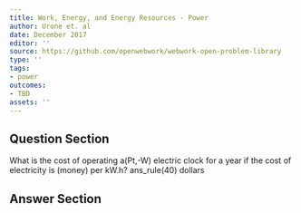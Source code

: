 ```yaml
---
title: Work, Energy, and Energy Resources - Power
author: Urone et. al
date: December 2017
editor: ''
source: https://github.com/openwebwork/webwork-open-problem-library
type: ''
tags:
- power
outcomes:
- TBD
assets: ''
---
```


## Question Section 

What is the cost of operating a(Pt,-W) electric clock for a year if the cost of electricity is (money) per kW.h?
ans_rule(40) dollars


## Answer Section

